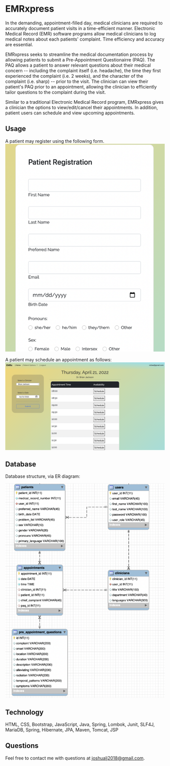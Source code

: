 # EMRxpress

In the demanding, appointment-filled day, medical clinicians are required to accurately document patient visits in a time-efficient manner. Electronic Medical Record (EMR) software programs allow medical clinicians to log medical notes about each patients' complaint. Time efficiency and accuracy are essential.

EMRxpress seeks to streamline the medical documentation process by allowing patients to submit a Pre-Appointment Questionairre (PAQ). The PAQ allows a patient to answer relevant questions about their medical concern -- including the complaint itself (i.e. headache), the time they first experienced the complaint (i.e. 2 weeks), and the character of the complaint (i.e. sharp) -- prior to the visit. The clinician can view their patient's PAQ prior to an appointment, allowing the clinician to efficiently tailor questions to the complaint during the visit.

Similar to a traditional Electronic Medical Record program, EMRxpress gives a clinician the options to view/edit/cancel their appointments. In addition, patient users can schedule and view upcoming appointments.

## Usage
A patient may register using the following form. 
![patientRegistration.png](src/main/webapp/pub/images/patientRegistration.png)

A patient may schedule an appointment as follows:
![scheduleAppointment.png](src/main/webapp/pub/images/scheduleAppointment.png)

## Database
Database structure, via ER diagram:

![EMRx_April21.png](src/main/webapp/pub/images/EMRx_April21.png)

## Technology
HTML, CSS, Bootstrap, JavaScript, Java, 
Spring, Lombok, Junit, SLF4J, MariaDB, 
Spring, Hibernate, JPA, Maven, Tomcat, JSP

## Questions
Feel free to contact me with questions at joshualj2018@gmail.com.